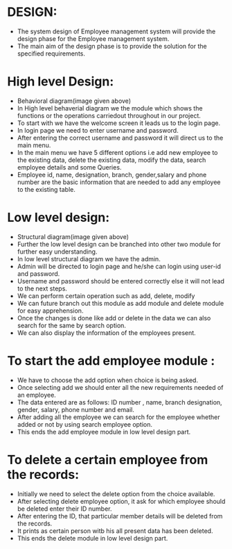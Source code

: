 # DESIGN:
- The system design of Employee management system will provide the design phase for the Employee management system.
- The main aim of the design phase is to provide the solution for the specified requirements.
# High level Design:
  - Behavioral diagram(image given above)
  - In High level behaverial diagram we the module which shows the functions or the operations carriedout throughout in our project.
  - To start with we have the welcome screen it leads us to the login page.
  - In login page we need to enter username and password.
  - After entering the correct username and password it will direct us to the main menu.
  - In the main menu we have 5 different options i.e add new employee to the existing data, delete the existing data, modify the data, search employee details and some Queries.
  - Employee id, name, designation, branch, gender,salary and phone number are the basic information that are needed to add any employee to the existing table.

# Low level design:
  - Structural diagram(image given above) 
  - Further the low level design can be branched into other two module for further easy understanding.
  - In low level structural diagram we have the admin.
  - Admin will be directed to login page and he/she can login using user-id and password.
  - Username and password should be entered correctly else it will not lead to the next steps.
  - We can perform certain operation such as add, delete, modify 
  - We can future branch out this module as add module and delete module for easy apprehension.
  - Once the changes is done like add or delete in the data we can also search for the same by search option.
  - We can also display the information of the employees present.
 # To start the add employee module :
  - We have to choose the add option when choice is being asked.
  - Once selecting add we should enter all the new requirements needed of an employee.
  - The data entered are as follows: ID number , name, branch designation, gender, salary, phone number and email.
  - After adding all the employee we can search for the employee whether added or not by using search employee option.
  - This ends the add employee module in low level design part.
 # To delete a certain employee from the records:
  - Initially we need to select the delete option from the choice available.
  - After selecting delete employee option, it ask for which employee should be deleted enter their ID number. 
  - After entering the ID, that particular member details will be deleted from the records.
  - It prints as certain person witb his all present data has been deleted.
  - This ends the delete module in low level design part.

